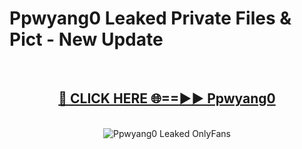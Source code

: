 # Ppwyang0 Leaked Private Files & Pict - New Update
<br>
<div align="center">
<h2><a href="https://mediafilles.blogspot.com/?title=Ppwyang0" rel="nofollow">🔴 CLICK HERE 🌐==►► Ppwyang0</a></h2>
<br>
<a href="https://mediafilles.blogspot.com/?title=Ppwyang0" rel="nofollow" data-target="animated-image.originalLink"><img src="https://i.ibb.co.com/WyWwxjT/player-gif2.gif" alt="Ppwyang0 Leaked OnlyFans" style="max-width: 100%; display: inline-block;" data-target="animated-image.originalImage"></a>
</div>
<br>
